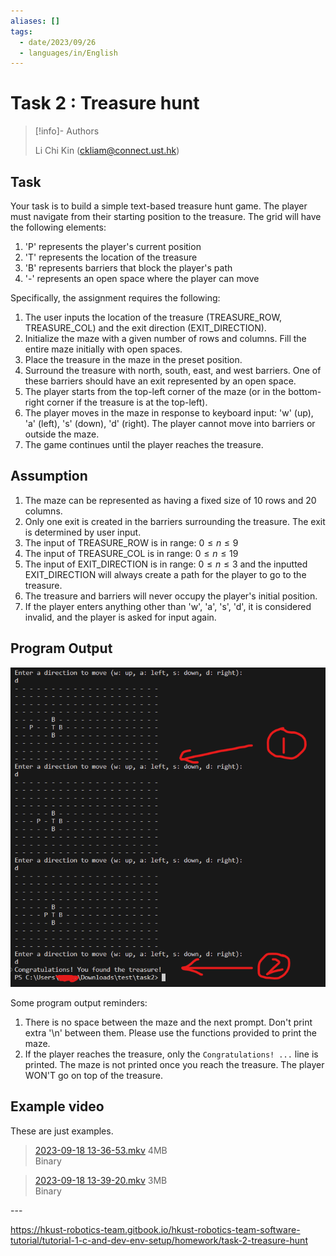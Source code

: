 ```yaml
---
aliases: []
tags:
  - date/2023/09/26
  - languages/in/English
---
```


# Task 2 : Treasure hunt

> [!info]- Authors
>
> Li Chi Kin (ckliam@connect.ust.hk)

## Task

Your task is to build a simple text-based treasure hunt game. The player must navigate from their starting position to the treasure. The grid will have the following elements:

1. 'P' represents the player's current position
2. 'T' represents the location of the treasure
3. 'B' represents barriers that block the player's path
4. '-' represents an open space where the player can move

Specifically, the assignment requires the following:

1. The user inputs the location of the treasure (TREASURE_ROW, TREASURE_COL) and the exit direction (EXIT_DIRECTION).
2. Initialize the maze with a given number of rows and columns. Fill the entire maze initially with open spaces.
3. Place the treasure in the maze in the preset position.
4. Surround the treasure with north, south, east, and west barriers. One of these barriers should have an exit represented by an open space.
5. The player starts from the top-left corner of the maze (or in the bottom-right corner if the treasure is at the top-left).
6. The player moves in the maze in response to keyboard input: 'w' (up), 'a' (left), 's' (down), 'd' (right). The player cannot move into barriers or outside the maze.
7. The game continues until the player reaches the treasure.

## Assumption

1. The maze can be represented as having a fixed size of 10 rows and 20 columns.
2. Only one exit is created in the barriers surrounding the treasure. The exit is determined by user input.
3. The input of TREASURE_ROW is in range: $0\leq{}n\leq9$
4. The input of TREASURE_COL is in range: $0\leq{}n\leq19$
5. The input of EXIT_DIRECTION is in range: $0\leq{}n\leq3$ and the inputted EXIT_DIRECTION will always create a path for the player to go to the treasure.
6. The treasure and barriers will never occupy the player's initial position.
7. If the player enters anything other than 'w', 'a', 's', 'd', it is considered invalid, and the player is asked for input again.

## Program Output

![](image.png)

Some program output reminders:

1. There is no space between the maze and the next prompt. Don't print extra '\n' between them. Please use the functions provided to print the maze.
2. If the player reaches the treasure, only the `Congratulations! ...` line is printed. The maze is not printed once you reach the treasure. The player WON'T go on top of the treasure.

## Example video

These are just examples.

> [2023-09-18 13-36-53.mkv](2023-09-18%2013-36-53.mkv) 4MB<br/>
> Binary

> [2023-09-18 13-39-20.mkv](2023-09-18%2013-39-20.mkv) 3MB<br/>
> Binary

​---

https://hkust-robotics-team.gitbook.io/hkust-robotics-team-software-tutorial/tutorial-1-c-and-dev-env-setup/homework/task-2-treasure-hunt
